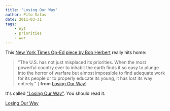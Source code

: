 ```yaml
---
title: "Losing Our Way"
author: Pito Salas
date: 2011-03-31
tags:
    - nyt
    - priorities
    - war
---
```




This [New York Times Op-Ed piece by Bob
Herbert](<http://www.nytimes.com/2011/03/26/opinion/26herbert.html?_r=1&ref=bobherbert>)
really hits home:

> "The U.S. has not just misplaced its priorities. When the most powerful
> country ever to inhabit the earth finds it so easy to plunge into the horror
> of warfare but almost impossible to find adequate work for its people or to
> properly educate its young, it has lost its way entirely." ( **from**
> [Losing Our
> Way](<http://www.nytimes.com/2011/03/26/opinion/26herbert.html?_r=1&ref=bobherbert>))

It's called ["Losing Our
Way"](<http://www.nytimes.com/2011/03/26/opinion/26herbert.html?_r=1&ref=bobherbert>).
You should read it.


[Losing Our Way](None)

